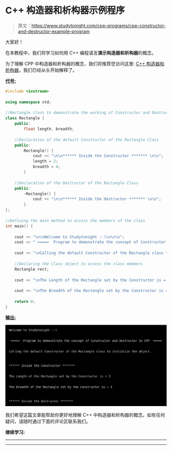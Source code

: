 # C++ 构造器和析构器示例程序

> 原文：<https://www.studytonight.com/cpp-programs/cpp-constructor-and-destructor-example-program>

大家好！

在本教程中，我们将学习如何用 C++ 编程语言**演示构造器和析构器**的概念。

为了理解 CPP 中构造器和析构器的概念，我们将推荐您访问这里: [C++ 构造器和析构器](https://www.studytonight.com/cpp/constructors-and-destructors-in-cpp.php)，我们已经从头开始解释了。

<u>**代号:**</u>

```cpp
#include <iostream>

using namespace std;

//Rectangle class to demonstrate the working of Constructor and Destructor in CPP
class Rectangle {
    public:
        float length, breadth;

    //Declaration of the default Constructor of the Rectangle Class
    public:
        Rectangle() {
            cout << "\n\n****** Inside the Constructor ******* \n\n";
            length = 2;
            breadth = 4;
        }

    //Declaration of the Destructor of the Rectangle Class
    public:
        ~Rectangle() {
            cout << "\n\n****** Inside the Destructor ******* \n\n";
        }
};

//Defining the main method to access the members of the class
int main() {

    cout << "\n\nWelcome to Studytonight :-)\n\n\n";
    cout << " =====  Program to demonstrate the concept of Constructor and Destructor in CPP  ===== \n\n";

    cout << "\nCalling the default Constructor of the Rectangle class to initialize the object.\n\n";

    //Declaring the Class object to access the class members
    Rectangle rect;

    cout << "\nThe Length of the Rectangle set by the Constructor is = " << rect.length << "\n\n";

    cout << "\nThe Breadth of the Rectangle set by the Constructor is = " << rect.breadth << "\n\n";

    return 0;
}
```

<u>**输出:**</u>

![C++ constructor and destructor](img/1f35afe970123f3bd7527dde65466c40.png)

我们希望这篇文章能帮助你更好地理解 C++ 中构造器和析构器的概念。如有任何疑问，请随时通过下面的评论区联系我们。

**继续学习:**

* * *

* * *